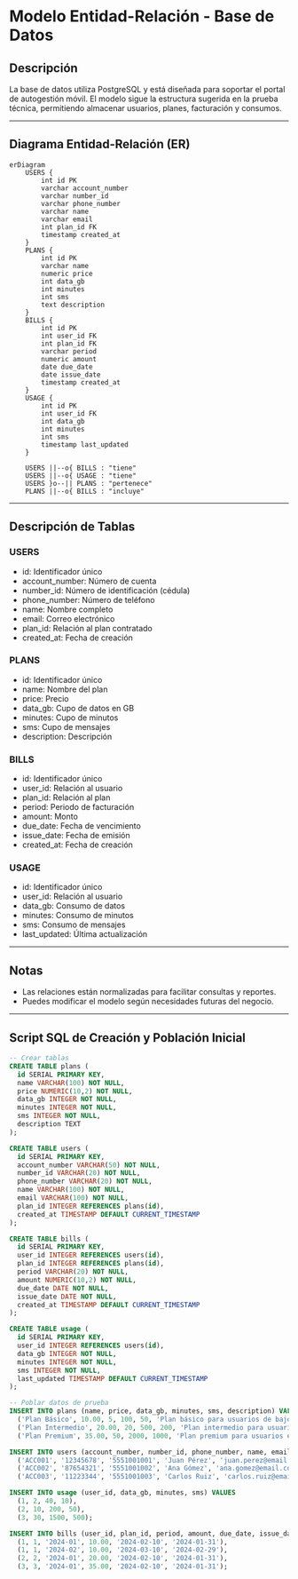 # Modelo Entidad-Relación - Base de Datos

## Descripción

La base de datos utiliza PostgreSQL y está diseñada para soportar el portal de autogestión móvil. El modelo sigue la estructura sugerida en la prueba técnica, permitiendo almacenar usuarios, planes, facturación y consumos.

---

## Diagrama Entidad-Relación (ER)

```mermaid
erDiagram
    USERS {
        int id PK
        varchar account_number
        varchar number_id
        varchar phone_number
        varchar name
        varchar email
        int plan_id FK
        timestamp created_at
    }
    PLANS {
        int id PK
        varchar name
        numeric price
        int data_gb
        int minutes
        int sms
        text description
    }
    BILLS {
        int id PK
        int user_id FK
        int plan_id FK
        varchar period
        numeric amount
        date due_date
        date issue_date
        timestamp created_at
    }
    USAGE {
        int id PK
        int user_id FK
        int data_gb
        int minutes
        int sms
        timestamp last_updated
    }

    USERS ||--o{ BILLS : "tiene"
    USERS ||--o{ USAGE : "tiene"
    USERS }o--|| PLANS : "pertenece"
    PLANS ||--o{ BILLS : "incluye"
```

---

## Descripción de Tablas

### USERS
- id: Identificador único
- account_number: Número de cuenta
- number_id: Número de identificación (cédula)
- phone_number: Número de teléfono
- name: Nombre completo
- email: Correo electrónico
- plan_id: Relación al plan contratado
- created_at: Fecha de creación

### PLANS
- id: Identificador único
- name: Nombre del plan
- price: Precio
- data_gb: Cupo de datos en GB
- minutes: Cupo de minutos
- sms: Cupo de mensajes
- description: Descripción

### BILLS
- id: Identificador único
- user_id: Relación al usuario
- plan_id: Relación al plan
- period: Periodo de facturación
- amount: Monto
- due_date: Fecha de vencimiento
- issue_date: Fecha de emisión
- created_at: Fecha de creación

### USAGE
- id: Identificador único
- user_id: Relación al usuario
- data_gb: Consumo de datos
- minutes: Consumo de minutos
- sms: Consumo de mensajes
- last_updated: Última actualización

---

## Notas
- Las relaciones están normalizadas para facilitar consultas y reportes.
- Puedes modificar el modelo según necesidades futuras del negocio. 

---

## Script SQL de Creación y Población Inicial

```sql
-- Crear tablas
CREATE TABLE plans (
  id SERIAL PRIMARY KEY,
  name VARCHAR(100) NOT NULL,
  price NUMERIC(10,2) NOT NULL,
  data_gb INTEGER NOT NULL,
  minutes INTEGER NOT NULL,
  sms INTEGER NOT NULL,
  description TEXT
);

CREATE TABLE users (
  id SERIAL PRIMARY KEY,
  account_number VARCHAR(50) NOT NULL,
  number_id VARCHAR(20) NOT NULL,
  phone_number VARCHAR(20) NOT NULL,
  name VARCHAR(100) NOT NULL,
  email VARCHAR(100) NOT NULL,
  plan_id INTEGER REFERENCES plans(id),
  created_at TIMESTAMP DEFAULT CURRENT_TIMESTAMP
);

CREATE TABLE bills (
  id SERIAL PRIMARY KEY,
  user_id INTEGER REFERENCES users(id),
  plan_id INTEGER REFERENCES plans(id),
  period VARCHAR(20) NOT NULL,
  amount NUMERIC(10,2) NOT NULL,
  due_date DATE NOT NULL,
  issue_date DATE NOT NULL,
  created_at TIMESTAMP DEFAULT CURRENT_TIMESTAMP
);

CREATE TABLE usage (
  id SERIAL PRIMARY KEY,
  user_id INTEGER REFERENCES users(id),
  data_gb INTEGER NOT NULL,
  minutes INTEGER NOT NULL,
  sms INTEGER NOT NULL,
  last_updated TIMESTAMP DEFAULT CURRENT_TIMESTAMP
);

-- Poblar datos de prueba
INSERT INTO plans (name, price, data_gb, minutes, sms, description) VALUES
  ('Plan Básico', 10.00, 5, 100, 50, 'Plan básico para usuarios de bajo consumo'),
  ('Plan Intermedio', 20.00, 20, 500, 200, 'Plan intermedio para usuarios promedio'),
  ('Plan Premium', 35.00, 50, 2000, 1000, 'Plan premium para usuarios exigentes');

INSERT INTO users (account_number, number_id, phone_number, name, email, plan_id) VALUES
  ('ACC001', '12345678', '5551001001', 'Juan Pérez', 'juan.perez@email.com', 1),
  ('ACC002', '87654321', '5551001002', 'Ana Gómez', 'ana.gomez@email.com', 2),
  ('ACC003', '11223344', '5551001003', 'Carlos Ruiz', 'carlos.ruiz@email.com', 3);

INSERT INTO usage (user_id, data_gb, minutes, sms) VALUES
  (1, 2, 40, 10),
  (2, 10, 200, 50),
  (3, 30, 1500, 500);

INSERT INTO bills (user_id, plan_id, period, amount, due_date, issue_date) VALUES
  (1, 1, '2024-01', 10.00, '2024-02-10', '2024-01-31'),
  (1, 1, '2024-02', 10.00, '2024-03-10', '2024-02-29'),
  (2, 2, '2024-01', 20.00, '2024-02-10', '2024-01-31'),
  (3, 3, '2024-01', 35.00, '2024-02-10', '2024-01-31');
``` 